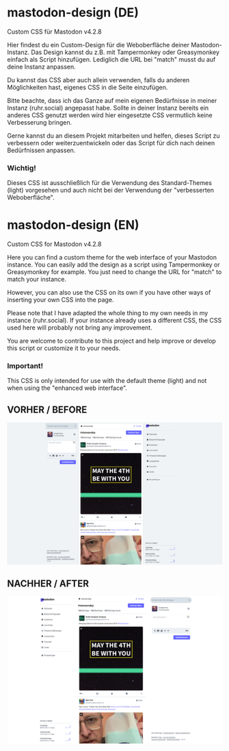 # mastodon-design (DE)
Custom CSS für Mastodon v4.2.8

Hier findest du ein Custom-Design für die Weboberfläche deiner Mastodon-Instanz. Das Design kannst du z.B. mit Tampermonkey oder Greasymonkey einfach als Script hinzufügen. Lediglich die URL bei "match" musst du auf deine Instanz anpassen.

Du kannst das CSS aber auch allein verwenden, falls du anderen Möglichkeiten hast, eigenes CSS in die Seite einzufügen.

Bitte beachte, dass ich das Ganze auf mein eigenen Bedürfnisse in meiner Instanz (ruhr.social) angepasst habe. Sollte in deiner Instanz bereits ein anderes CSS genutzt werden wird hier eingesetzte CSS vermutlich keine Verbesserung bringen.

Gerne kannst du an diesem Projekt mitarbeiten und helfen, dieses Script zu verbessern oder weiterzuentwickeln oder das Script für dich nach deinen Bedürfnissen anpassen.

### Wichtig!
Dieses CSS ist ausschließlich für die Verwendung des Standard-Themes (light) vorgesehen und auch nicht bei der Verwendung der "verbesserten Weboberfläche".

# mastodon-design (EN)
Custom CSS for Mastodon v4.2.8

Here you can find a custom theme for the web interface of your Mastodon instance. You can easily add the design as a script using Tampermonkey or Greasymonkey for example. You just need to change the URL for "match" to match your instance.

However, you can also use the CSS on its own if you have other ways of inserting your own CSS into the page.

Please note that I have adapted the whole thing to my own needs in my instance (ruhr.social). If your instance already uses a different CSS, the CSS used here will probably not bring any improvement.

You are welcome to contribute to this project and help improve or develop this script or customize it to your needs.

### Important!
This CSS is only intended for use with the default theme (light) and not when using the "enhanced web interface".

## VORHER / BEFORE
![Screenshot Vorher / Before](screenshots/before.png "Vorher / Before")

## NACHHER / AFTER
![Screenshot Nachher / After](screenshots/after.png "Nachher / After")


